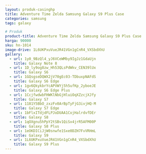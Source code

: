 ```yaml
---
layout: produk-casinghp
title: Adventure Time Zelda Samsung Galaxy S9 Plus Case
categories: samsung
tags: galaxy

# Produk
product-title: Adventure Time Zelda Samsung Galaxy S9 Plus Case
harga: 90000
sku: hn-1014
image-drive: 1L6UKPxuVueJR41VGn1gCnR4_VXSbdXhU
gallery:
  - url: 1y0_9BzQl4_yJ6VCeWMby9IgJz1GdaUjn
    title: Galaxy Note 8
  - url: 1D_ly9og8zw_Hh53QLsPdWkv_CEN39lUx
    title: Galaxy S6
  - url: 1GQsgseDQWX2jV70gEc03-TDbuxpNAFdS
    title: Galaxy S6 Edge
  - url: 1gv6QkykbrYcAPVWYj5h5ufKp_2yboeJE
    title: Galaxy S6 Edge Plus
  - url: 1CcjfwdwbFHWKlNbGjHluiOqXZzcjXJfy
    title: Galaxy S7
  - url: 1181Y5BbO_zxzFv0ArBpTyFjG3ivjHQ-M
    title: Galaxy S7 Edge
  - url: 1bFlxITdjdFLPJoDUAA1CojHalrdvfDEr
    title: Galaxy S8
  - url: 1qOXgnu5hPpY2tSBv1QiSx4jrR5AFM00P
    title: Galaxy S8 Plus
  - url: 1eOKDICiJjW0snwfe1Sxe0DZH7FvVRHmL
    title: Galaxy S9
  - url: 1L6UKPxuVueJR41VGn1gCnR4_VXSbdXhU
    title: Galaxy S9 Plus
---
```

